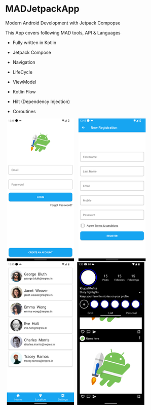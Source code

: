 # MADJetpackApp

Modern Android Development with Jetpack Compopse

This App covers following MAD tools, API & Languages

- Fully written in Kotlin
- Jetpack Compose
- Navigation
- LifeCycle
- ViewModel
- Kotlin Flow
- Hilt (Dependency Injection)

- Coroutines

<img alt="" src="https://github.com/mkrupal09/MADJetpackApp/blob/master/images/login.png" width = "212" height = "450" hspace="5"/> <img alt="" src="https://github.com/mkrupal09/MADJetpackApp/blob/master/images/register.png" width = "212" height = "450" hspace="5"/> <img alt="" src="https://github.com/mkrupal09/MADJetpackApp/blob/master/images/home.png" width = "212" height = "450" hspace="5"/><img alt="" src="https://github.com/mkrupal09/MADJetpackApp/blob/master/images/insta.png" width = "212" height = "450" hspace="5"/>